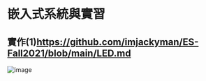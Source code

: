 # 嵌入式系統與實習
## 實作(1)https://github.com/imjackyman/ES-Fall2021/blob/main/LED.md
![image](https://user-images.githubusercontent.com/31268069/130341264-99c9e0f1-d8c5-4759-9ad5-bd51ecb31463.png)
